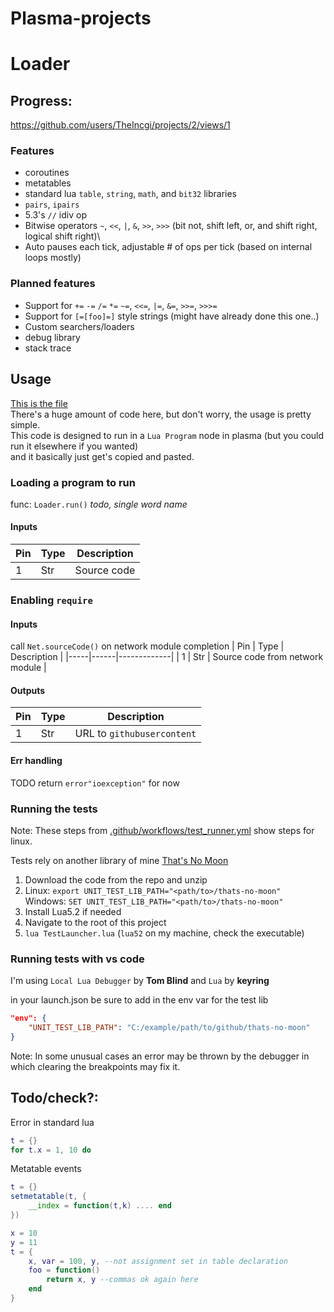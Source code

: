 # Plasma-projects
 
# Loader
## Progress:

https://github.com/users/TheIncgi/projects/2/views/1

### Features
 - coroutines
 - metatables
 - standard lua `table`, `string`, `math`, and `bit32` libraries
 - `pairs`, `ipairs`
 - 5.3's `//` idiv op
 - Bitwise operators `~`, `<<`, `|`, `&`, `>>`, `>>>` (bit not, shift left, or, and shift right, logical shift right)\
 - Auto pauses each tick, adjustable # of ops per tick (based on internal loops mostly) 

### Planned features
 - Support for `+=` `-=` `/=` `*=` `~=`, `<<=`, `|=`, `&=`, `>>=`, `>>>=`
 - Support for `[=[foo]=]` style strings (might have already done this one..)
 - Custom searchers/loaders
 - debug library
 - stack trace

## Usage
[This is the file](https://github.com/TheIncgi/Plasma-projects/blob/main/libs/Load.lua)\
There's a huge amount of code here, but don't worry, the usage is pretty simple. \
This code is designed to run in a `Lua Program` node in plasma (but you could run it elsewhere if you wanted) \
and it basically just get's copied and pasted.

### Loading a program to run

func: `Loader.run()` *todo, single word name*

#### Inputs

| Pin | Type | Description |
|-----|------|-------------|
| 1   | Str  | Source code |

### Enabling `require`

#### Inputs
call `Net.sourceCode()` on network module completion
| Pin | Type | Description |
|-----|------|-------------|
| 1   | Str  | Source code from network module |

#### Outputs
| Pin | Type | Description |
|-----|------|-------------|
| 1   | Str  | URL to `githubusercontent` |

#### Err handling
TODO 
return `error"ioexception"` for now

### Running the tests
Note: These steps from [.github/workflows/test_runner.yml](https://github.com/TheIncgi/Plasma-projects/blob/d7c587b8922a23a2d910aa03486907d357cd957a/.github/workflows/test_runner.yml#L33-L48) show steps for linux.

Tests rely on another library of mine [That's No Moon](https://github.com/TheIncgi/Thats-No-Moon)
1. Download the code from the repo and unzip
2. Linux: `export UNIT_TEST_LIB_PATH="<path/to>/thats-no-moon"` \
   Windows: `SET UNIT_TEST_LIB_PATH="<path/to>/thats-no-moon"`
3. Install Lua5.2 if needed
4. Navigate to the root of this project
5. `lua TestLauncher.lua` (`lua52` on my machine, check the executable)

### Running tests with vs code
I'm using `Local Lua Debugger` by **Tom Blind** and `Lua` by **keyring**

in your launch.json be sure to add in the env var for the test lib
```json
"env": {
    "UNIT_TEST_LIB_PATH": "C:/example/path/to/github/thats-no-moon"
}
```

Note: In some unusual cases an error may be thrown by the debugger in which clearing the breakpoints may fix it.

## Todo/check?:

Error in standard lua
```lua
t = {}
for t.x = 1, 10 do
``` 

Metatable events
```lua
t = {}
setmetatable(t, {
    __index = function(t,k) .... end
})
```

```lua
x = 10
y = 11
t = {
    x, var = 100, y, --not assignment set in table declaration
    foo = function()
        return x, y --commas ok again here
    end
}
```